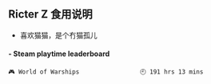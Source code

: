 ## Ricter Z 食用说明
- 喜欢猫猫，是个冇猫孤儿

<!-- steam-box start -->
#### - Steam playtime leaderboard
```text
🎮 World of Warships                 🕘 191 hrs 13 mins
```
<!-- Powered by https://github.com/YouEclipse/steam-box . -->
<!-- steam-box end -->
